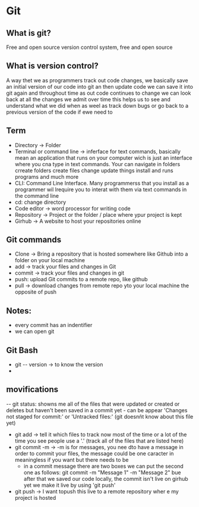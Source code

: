 # Git
## What is git?
Free and open source version control system, free and open source 
## What is version control? 
A way thet we as programmers track out code changes, we basically save an initial version of our code into git an then update code we can save it into git again 
and throughout time as out code continues to change we can look back at all the changes we admit over time
this helps us to see and understand what we did when as weel as track down bugs or go back to a previous version of the code if ewe need to
## Term
- Directory -> Folder
- Terminal or command line -> inferface for text commands, basically mean an application that runs on your computer
wich is just an interface where you cna type in text commands. Your can navigate in folders 
crreate folders create files change update things install and runs programs and much more
- CLI: Command Line Interface. Many programmerss that you install as a programmer wil lrequire you to interat with them via text commands in the command line
- cd: change directory
- Code editor -> word processor for writing code
- Repository -> Project or the folder / place where ypur project is kept
- Girhub -> A website to host your repositories online
## Git commands
- Clone -> Bring a repository that is hosted somewhere like Github into a folder on your local machine
- add -> track your files and changes in Git 
- commit -> track your files and changes in git
- push: upload Git commits to a remote repo, like github
- pull -> download changes from remote repo yto your local machine the opposite of push

## Notes:
- every commit has an indentifier
- we can open git

## Git Bash
- git -- version -> to know the version 
- 

## movifications
-- git status: showns me all of the files that were updated or created or deletes but haven't been saved in a commit yet
    - can be appear 'Changes not staged for commit:' or 'Untracked files:' (git doesnñt know about this file yet) 
- git add -> tell it which files to track now most of the time or a lot of the time you see people use a '.' (track all of the files that are listed here)
- git commit -m -> -m is for messages, you nee dto have a message in order to commit your files, the message could be one caracter in meaningless if you want but there needs to be 
    - in a commit message there are two boxes we can put the second one as follows: 
        git commit -m "Message 1" -m "Message 2"
        bue after that we saved our code locally, the commit isn't live on girhub yet we make it live by using 'git push'
- git push -> I want topush this live to a remote repository wher e my project is hosted
    
